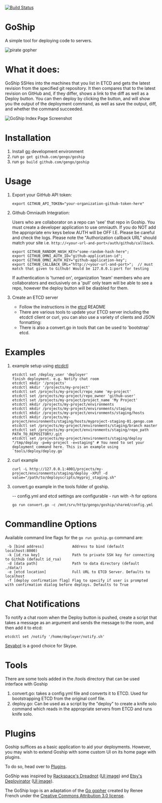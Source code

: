 [![Build Status](https://travis-ci.org/gengo/goship.svg?branch=master)](https://travis-ci.org/gengo/goship)

# GoShip

A simple tool for deploying code to servers.

![pirate gopher](https://cloud.githubusercontent.com/assets/3772659/8693461/3c5f74a8-2b12-11e5-9a27-ff4421589df6.png)

# What it does:

GoShip SSHes into the machines that you list in ETCD and gets the latest revision from the specified git repository. It then compares that to the latest revision on GitHub and, if they differ, shows a link to the diff as well as a Deploy button. You can then deploy by clicking the button, and will show you the output of the deployment command, as well as save the output, diff, and whether the command succeeded.

![GoShip Index Page Screenshot](https://cloud.githubusercontent.com/assets/3772659/8693471/55ec2592-2b12-11e5-965f-8e572309c945.png)

# Installation
1. Install [go](http://golang.org) development environment
2. run `go get github.com/gengo/goship`
3. run `go build github.com/gengo/goship`

# Usage

1. Export your GitHub API token:
   
   ```shell
   export GITHUB_API_TOKEN="your-organization-github-token-here"
   ```
2. Github Omniauth Integration:
   
   Users who are collaborator on a repo can 'see' that repo in Goship.
   You must create a developer application to use omniauth.
   If you do NOT add the appropriate env keys below AUTH will be OFF I.E. Please be careful and check the logs.
   Please  note the "Authorization callback URL" should match your site i.e. `http://<your-url-and-port>/auth/github/callback`.

   ```shell
   export GITHUB_RANDOM_HASH_KEY="some-random-hash-here";
   export GITHUB_OMNI_AUTH_ID="github-application-id";
   export GITHUB_OMNI_AUTH_KEY="github-application-key";
   export GITHUB_CALLBACK_URL="http://<your-url-and-port>";  // must match that given to Github! Would be 127.0.0.1:port for testing
   ```
   
   If authentication is 'turned on', organization 'team' members who are collaborators and exclusively on a 'pull' only team will be able to see a repo, however the deploy button will be diasbled for them.
   
3. Create an ETCD server
   * Follow the instructions in the [etcd](https://github.com/coreos/etcd) README
   * There are various tools to update your ETCD server including the etcdctl client or curl, you can also use a variety of clients and JSON formatting:
   * There is also a convert.go in tools that can be used to 'bootstrap' etcd.


# Examples
1. example setup using [etcdctl](https://github.com/coreos/etcdctl/)
   ```shell
   etcdctl set /deploy_user 'deployer'
   finish deployment. e.g. Notify chat room
   etcdctl mkdir '/projects'
   etcdctl mkdir '/projects/my-project'
   etcdctl set /projects/my-project/repo_name 'my-project'
   etcdctl set /projects/my-project/repo_owner 'github-user'
   etcdctl set /projects/my-project/project_name 'My Project'
   etcdctl mkdir /projects/my-project/environments
   etcdctl mkdir /projects/my-project/environments/staging
   etcdctl mkdir /projects/my-project/environments/staging/hosts
   etcdctl mkdir /projects/my-project/environments/staging/hosts/myproject-staging-01.gengo.com
   etcdctl set /projects/my-project/environments/staging/branch master
   etcdctl set /projects/my-project/environments/staging/repo_path PATH_TO_REPOSITORY/.git
   etcdctl set /projects/my-project/environments/staging/deploy "/tmp/deploy -p=my-project -e=staging" # You need to set your deployment command here. This is an example using `tools/deploy/deploy.go`
   ```
2. curl example
   ```shell
   curl -L http://127.0.0.1:4001/projects/my-project/environments/staging/deploy -XPUT -d value="/path/to/deployscripts/myproj_staging.sh"
   ```

3. convert.go example in the tools folder of goship.
   
   -- config.yml and etcd settings are configurable - run with -h for options
   ```shell
   go run convert.go -c /mnt/srv/http/gengo/goship/shared/config.yml
   ```

# Commandline Options
Available command line flags for the `go run goship.go` command are:

```
 -b [bind address]             Address to bind (default localhost:8000)
 -k [id_rsa key]               Path to private SSH key for connecting to Github (default id_rsa)
 -d [data path]                Path to data directory (default ./data/)
 -e [etcd location]            Full URL to ETCD Server. Defaults to localhost
 -f [deploy confirmation flag] Flag to specify if user is prompted with confirmation dialog before deploys. Defaults to True
```

# Chat Notifications
To notify a chat room when the Deploy button is pushed, create a script that takes a message as an argument and sends the message to the room, and then add it to etcd:

```
etcdctl set /notify '/home/deployer/notify.sh'
```

[Sevabot](http://sevabot-skype-bot.readthedocs.org/en/latest/) is a good choice for Skype.

# Tools

There are some tools added in the /tools directory that can be used interface with Goship
1) convert.go: takes a config.yml  file and converts it to ETCD. Used for bootstrapping ETCD from the original
conf file.
2) deploy.go:  Can be used as a script by the "deploy" to create a knife solo command which reads in the appropriate servers from ETCD and runs knife solo.

# Plugins

Goship suffices as a basic application to aid your deployments. However, you may wish to extend Goship with some custom UI on its home page with plugins.

To do so, head over to [Plugins](plugins).

GoShip was inspired by [Rackspace's Dreadnot](https://github.com/racker/dreadnot) ([UI image](http://c179631.r31.cf0.rackcdn.com/dreadnot-overview.png)) and [Etsy's Deployinator](https://github.com/etsy/deployinator/) ([UI image](http://farm5.staticflickr.com/4065/4620552264_9e0fdf634d_b.jpg)).

The GoShip logo is an adaptation of the [Go gopher](http://blog.golang.org/gopher) created by Renee French under the [Creative Commons Attribution 3.0 license](https://creativecommons.org/licenses/by/3.0/).
